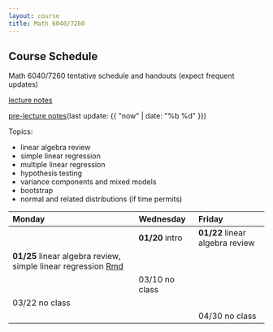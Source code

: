 ```yaml
---
layout: course
title: Math 6040/7260
---
```


## Course Schedule

Math 6040/7260 tentative schedule and handouts (expect frequent updates)

[lecture notes](../notes/combined.pdf)

[pre-lecture notes](../notes/current.pdf)(last update: {{ "now" | date: "%b %d" }})

<!---->

Topics:

- linear algebra review
- simple linear regression
- multiple linear regression
- hypothesis testing
- variance components and mixed models
- bootstrap
- normal and related distributions (if time permits)


| Monday | Wednesday | Friday |
|:-----------|:-----------|:------------|
|   | **01/20** intro  | **01/22**  linear algebra review|
| **01/25** linear algebra review, simple linear regression [Rmd](../notes/Lecture3/Lecture3.Rmd) | |
| | 03/10 no class| |
| 03/22 no class| | |
| | | 04/30 no class|
